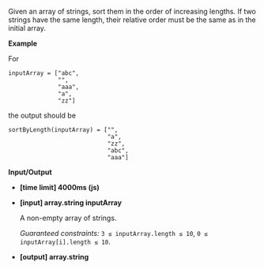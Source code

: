 ﻿Given an array of strings, sort them in the order of increasing lengths. If two strings have the same length, their relative order must be the same as in the initial array.

**Example**

For

```
inputArray = ["abc",
              "",
              "aaa",
              "a",
              "zz"]

```

the output should be

```
sortByLength(inputArray) = ["",
                            "a",
                            "zz",
                            "abc",
                            "aaa"]

```

**Input/Output**

*   **[time limit] 4000ms (js)**

*   **[input] array.string inputArray**

    A non-empty array of strings.

    _Guaranteed constraints:_
    `3 ≤ inputArray.length ≤ 10`,
    `0 ≤ inputArray[i].length ≤ 10`.

*   **[output] array.string**